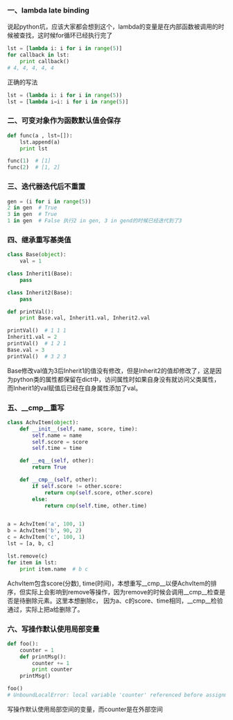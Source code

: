 ### 一、lambda late binding
说起python坑，应该大家都会想到这个，lambda的变量是在内部函数被调用的时候被查找，这时候for循环已经执行完了
```python
lst = [lambda i: i for i in range(5)]
for callback in lst:
	print callback()
# 4, 4, 4, 4, 4
```
正确的写法
```python
lst = (lambda i: i for i in range(5))
lst = [lambda i=i: i for i in range(5)]
```

### 二、可变对象作为函数默认值会保存
```python
def func(a , lst=[]):
	lst.append(a)
	print lst

func(1)  # [1]
func(2)  # [1, 2]
```

### 三、迭代器迭代后不重置
``` python
gen = (i for i in range(5))
2 in gen  # True
3 in gen  # True
1 in gen  # False 执行2 in gen, 3 in gend的时候已经迭代到了3
```

### 四、继承重写基类值
``` python
class Base(object):
	val = 1

class Inherit1(Base):
	pass

class Inherit2(Base):
	pass

def printVal():
	print Base.val, Inherit1.val, Inherit2.val

printVal()  # 1 1 1
Inherit1.val = 2
printVal()  # 1 2 1
Base.val = 3
printVal()  # 3 2 3
```
Base修改val值为3后Inherit1的值没有修改，但是Inherit2的值却修改了，这是因为python类的属性都保留在dict中，访问属性时如果自身没有就访问父类属性，而Inherit1的val赋值后已经在自身属性添加了val。


### 五、__cmp__重写
``` python
class AchvItem(object):
	def __init__(self, name, score, time):
		self.name = name
		self.score = score
		self.time = time

	def __eq__(self, other):
		return True

	def __cmp__(self, other):
		if self.score != other.score:
			return cmp(self.score, other.score)
		else:
			return cmp(self.time, other.time)


a = AchvItem('a', 100, 1)
b = AchvItem('b', 90, 2)
c = AchvItem('c', 100, 1)
lst = [a, b, c]

lst.remove(c)
for item in lst:
	print item.name  # b c
```
AchvItem包含score(分数), time(时间)，本想重写__cmp__以便AchvItem的排序，但实际上会影响到remove等操作，因为remove的时候会调用__cmp__检查是否是待删除元素。这里本想删除c， 因为a、c的score、time相同，__cmp__检验通过，实际上把a给删除了。

### 六、写操作默认使用局部变量
``` python
def foo():
	counter = 1
	def printMsg():
		counter += 1
		print counter
	printMsg()

foo()
# UnboundLocalError: local variable 'counter' referenced before assignment
```
写操作默认使用局部空间的变量，而counter是在外部空间
